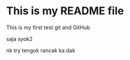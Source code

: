 # This is my README file

This is my first test git and GitHub

saja syok2

nk try tengok rancak ka dak
